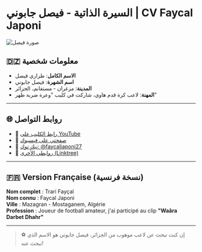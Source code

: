 
# السيرة الذاتية - فيصل جابوني | CV Faycal Japoni

![صورة فيصل](https://i.imgur.com/4vDT0sE.png)

## 🇩🇿 معلومات شخصية
- **الاسم الكامل**: طراري فيصل  
- **اسم الشهرة**: فيصل جابوني  
- **المدينة**: مزغران - مستغانم، الجزائر  
- **المهنة**: لاعب كرة قدم هاوي، شاركت في كليب "وعرة ضربة ظهر"

---

## 🌐 روابط التواصل
- 🎥 [رابط الكليب على YouTube](https://youtu.be/qlJbZINh7Jk?si=s_j0_kMqXrH16-GK)  
- 📘 [صفحتي على فيسبوك](https://www.facebook.com/share/1FwG46yXtz/)  
- 🎵 [تيك توك: @faycaljaponi27](https://www.tiktok.com/@faycaljaponi27?_t=ZM-8x0jymXFFn6&_r=1)  
- 🔗 [روابطي الأخرى (Linktree)](https://linktr.ee/faycalb12)

---

## 🇫🇷 Version Française (نسخة فرنسية)
**Nom complet** : Trari Fayçal  
**Nom connu** : Faycal Japoni  
**Ville** : Mazagran - Mostaganem, Algérie  
**Profession** : Joueur de football amateur, j'ai participé au clip **"Waâra Darbet Dhahr"**

---

> ⚽ إن كنت تبحث عن لاعب موهوب من الجزائر، فيصل جابوني هو الاسم الذي تبحث عنه!
